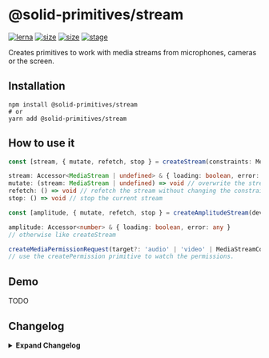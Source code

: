 # @solid-primitives/stream

[![lerna](https://img.shields.io/badge/maintained%20with-lerna-cc00ff.svg?style=for-the-badge)](https://lerna.js.org/)
[![size](https://img.shields.io/bundlephobia/minzip/@solid-primitives/stream?style=for-the-badge)](https://bundlephobia.com/package/@solid-primitives/stream)
[![size](https://img.shields.io/npm/v/@solid-primitives/stream?style=for-the-badge)](https://www.npmjs.com/package/@solid-primitives/stream)
[![stage](https://img.shields.io/endpoint?style=for-the-badge&url=https%3A%2F%2Fraw.githubusercontent.com%2Fdavedbase%2Fsolid-primitives%2Fmain%2Fassets%2Fbadges%2Fstage-3.json)](https://github.com/davedbase/solid-primitives#contribution-process)

Creates primitives to work with media streams from microphones, cameras or the screen.

## Installation

```
npm install @solid-primitives/stream
# or
yarn add @solid-primitives/stream
```

## How to use it

```ts
const [stream, { mutate, refetch, stop } = createStream(constraints: MediaDeviceInfo | MediaStreamConstraints);

stream: Accessor<MediaStream | undefined> & { loading: boolean, error: any }
mutate: (stream: MediaStream | undefined) => void // overwrite the stream
refetch: () => void // refetch the stream without changing the constraints
stop: () => void // stop the current stream

const [amplitude, { mutate, refetch, stop } = createAmplitudeStream(device: MediaDeviceInfo);

amplitude: Accessor<number> & { loading: boolean, error: any }
// otherwise like createStream

createMediaPermissionRequest(target?: 'audio' | 'video' | MediaStreamConstraints);
// use the createPermission primitive to watch the permissions.
```

## Demo

TODO

## Changelog

<details>
<summary><b>Expand Changelog</b></summary>

0.0.100

Initial release.

0.0.180

Released a version with CJS and SSR.

0.1.0

Updated for latest Solid.

</details>
